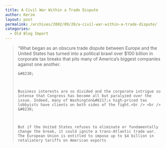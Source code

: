 ```yaml
---
title: A Civil War Within a Trade Dispute
author: Kerim
layout: post
permalink: /archives/2002/09/20/a-civil-war-within-a-trade-dispute/
categories:
  - Old Blog Import
---
```


>   &#8220;What began as an obscure trade dispute between Europe and the United States has turned into a political brawl over $100 billion in corporate tax breaks that pits many of America&#8217;s biggest companies against one another. 
>   
>   
>     &#8230;
>   
>   
>   
>     Business interests are so divided and the corporate intrigue so intense that Congress has become all but paralyzed over the issue. Indeed, many of Washington&#8217;s high-priced tax lobbyists have clients on both sides of the fight.<br /> <br /> &#8230;
>   
>   
>   
>     But if the United States refuses to eliminate or fundamentally change the break, it could ignite a trans-Atlantic trade war. The European Union is entitled to impose up to $4 billion in retaliatory tariffs on American exports
>   
>   

>   
>  